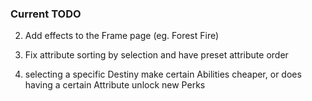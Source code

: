 ### Current TODO

2. Add effects to the Frame page (eg. Forest Fire)

3. Fix attribute sorting by selection and have preset attribute order

4. selecting a specific Destiny make certain Abilities cheaper, or does having a certain Attribute unlock new Perks